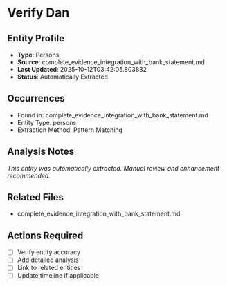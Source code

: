 # Verify Dan

## Entity Profile
- **Type**: Persons
- **Source**: complete_evidence_integration_with_bank_statement.md
- **Last Updated**: 2025-10-12T03:42:05.803832
- **Status**: Automatically Extracted

## Occurrences
- Found in: complete_evidence_integration_with_bank_statement.md
- Entity Type: persons
- Extraction Method: Pattern Matching

## Analysis Notes
*This entity was automatically extracted. Manual review and enhancement recommended.*

## Related Files
- complete_evidence_integration_with_bank_statement.md

## Actions Required
- [ ] Verify entity accuracy
- [ ] Add detailed analysis
- [ ] Link to related entities
- [ ] Update timeline if applicable
